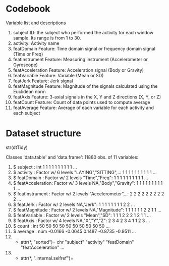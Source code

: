 # Codebook

Variable list and descriptions

1. subject	ID: the subject who performed the activity for each window sample. Its range is from 1 to 30.
2. activity:	Activity name
3. featDomain	Feature: Time domain signal or frequency domain signal (Time or Freq)
4. featInstrument	Feature: Measuring instrument (Accelerometer or Gyroscope)
5. featAcceleration	Feature: Acceleration signal (Body or Gravity)
6. featVariable	Feature: Variable (Mean or SD)
7. featJerk	Feature: Jerk signal
8. featMagnitude	Feature: Magnitude of the signals calculated using the Euclidean norm
9. featAxis	Feature: 3-axial signals in the X, Y and Z directions (X, Y, or Z)
10. featCount	Feature: Count of data points used to compute average
11. featAverage	Feature: Average of each variable for each activity and each subject


# Dataset structure

str(dtTidy)

 Classes 'data.table' and 'data.frame':	11880 obs. of  11 variables:
 
 1. $ subject         : int  1 1 1 1 1 1 1 1 1 1 ...
 2. $ activity        : Factor w/ 6 levels "LAYING","SITTING",..: 1 1 1 1 1 1 1 1 1 1 ...
 3. $ featDomain      : Factor w/ 2 levels "Time","Freq": 1 1 1 1 1 1 1 1 1 1 ...
 4. $ featAcceleration: Factor w/ 3 levels NA,"Body","Gravity": 1 1 1 1 1 1 1 1 1 1 ...
 5. $ featInstrument  : Factor w/ 2 levels "Accelerometer",..: 2 2 2 2 2 2 2 2 2 2 ...
 6. $ featJerk        : Factor w/ 2 levels NA,"Jerk": 1 1 1 1 1 1 1 1 2 2 ...
 7. $ featMagnitude   : Factor w/ 2 levels NA,"Magnitude": 1 1 1 1 1 1 2 2 1 1 ...
 8. $ featVariable    : Factor w/ 2 levels "Mean","SD": 1 1 1 2 2 2 1 2 1 1 ...
 9. $ featAxis        : Factor w/ 4 levels NA,"X","Y","Z": 2 3 4 2 3 4 1 1 2 3 ...
 10. $ count           : int  50 50 50 50 50 50 50 50 50 50 ...
 11. $ average         : num  -0.0166 -0.0645 0.1487 -0.8735 -0.9511 ...
 12. - attr(*, "sorted")= chr  "subject" "activity" "featDomain" "featAcceleration" ...
 13. - attr(*, ".internal.selfref")=<externalptr>
